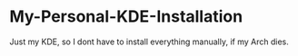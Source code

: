 # My-Personal-KDE-Installation
Just my KDE, so I dont have to install everything manually, if my Arch dies.
